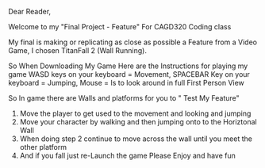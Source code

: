 Dear Reader,

Welcome to my "Final Project - Feature" For CAGD320 Coding class 

My final is making or replicating as close as possible a Feature from a Video Game, I chosen TitanFall 2 (Wall Running).

So When Downloading My Game 
Here are the Instructions for playing my game
WASD keys on your keyboard = Movement,
SPACEBAR Key on your keyboard = Jumping,
Mouse = Is to look around in full First Person View

So In game there are Walls and platforms for you to " Test My Feature"
1) Move the player to get used to the movement and looking and jumping
2) Move your character by walking and then jumping onto to the Horiztonal Wall
3) When doing step 2 continue to move across the wall until you meet the other platform
4) And if you fall just re-Launch the game
Please Enjoy and have fun 
